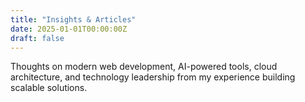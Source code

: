 ```yaml
---
title: "Insights & Articles"
date: 2025-01-01T00:00:00Z
draft: false
---
```


Thoughts on modern web development, AI-powered tools, cloud architecture, and technology leadership from my experience building scalable solutions.